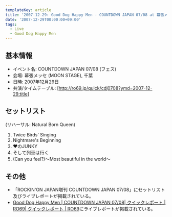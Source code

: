 ```yaml
---
templateKey: article
title: '2007-12-29: Good Dog Happy Men - COUNTDOWN JAPAN 07/08 at 幕張メッセ (MOON STAGE)'
date: '2007-12-29T00:00:00+09:00'
tags:
  - Live
  - Good Dog Happy Men
---
```

## 基本情報

* イベント名: COUNTDOWN JAPAN 07/08 (フェス)
* 会場: 幕張メッセ (MOON STAGE), 千葉
* 日時: 2007年12月29日
* 共演/タイムテーブル: [http://ro69.jp/quick/cdj0708?ymd=2007-12-29:title]

## セットリスト

(リハーサル: Natural Born Queen)

1. Twice Birds' Singing
1. Nightmare's Beginning
1. ♥のJUNKY
1. そして列車は行く
1. (Can you feel?)～Most beautiful in the world～

## その他

* 「ROCKIN'ON JAPAN増刊 COUNTDOWN JAPAN 07/08」にセットリスト及びライブレポートが掲載されている。
* [Good Dog Happy Men | COUNTDOWN JAPAN 07/08| クイックレポート | RO69| クイックレポート | RO69](http://ro69.jp/quick/cdj0708/detail/44314)にライブレポートが掲載されている。

